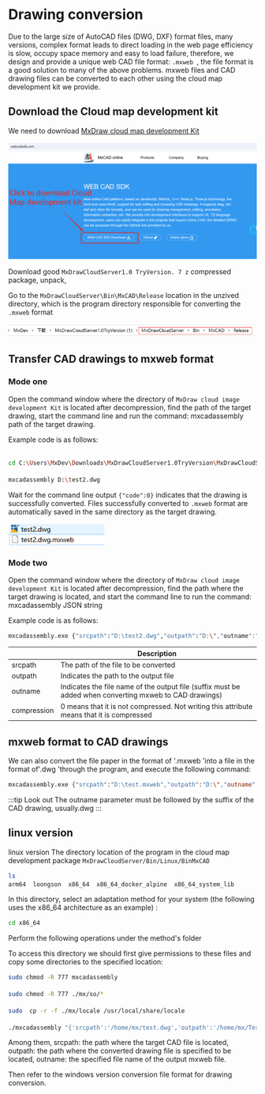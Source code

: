 
# Drawing conversion

Due to the large size of AutoCAD files (DWG, DXF) format files, many versions, complex format leads to direct loading in the web page efficiency is slow, occupy space memory and easy to load failure, therefore, we design and provide a unique web CAD file format: `.mxweb `, the file format is a good solution to many of the above problems. mxweb files and CAD drawing files can be converted to each other using the cloud map development kit we provide.

## Download the Cloud map development kit

We need to download [MxDraw cloud map development Kit](https://www.webcadsdk.com/)

![Download cloud map development kit images](../../../assets/en/img/%E4%B8%8B%E8%BD%BD%E4%BA%91%E5%9B%BE%E5%BC%80%E5%8F%91%E5%8C%85%E5%9B%BE%E7%89%87.jpg)

Download good ` MxDrawCloudServer1.0 TryVersion. 7 z ` compressed package, unpack,

Go to the `MxDrawCloudServer\Bin\MxCAD\Release` location in the unzived directory, which is the program directory responsible for converting the `.mxweb` format

![Convert the location of the drawing program](../../../assets/en/img/%E8%BD%AC%E6%8D%A2%E5%9B%BE%E7%BA%B8%E7%A8%8B%E5%BA%8F%E7%9A%84%E4%BD%8D%E7%BD%AE.png)


## Transfer CAD drawings to mxweb format

### Mode one

Open the command window where the directory of `MxDraw cloud image development Kit` is located after decompression, find the path of the target drawing, start the command line and run the command: mxcadassembly path of the target drawing.

Example code is as follows:

```bash

cd C:\Users\MxDev\Downloads\MxDrawCloudServer1.0TryVersion\MxDrawCloudServer\Bin\MxCAD\Release

mxcadassembly D:\test2.dwg

```
Wait for the command line output `{"code":0}` indicates that the drawing is successfully converted. Files successfully converted to `.mxweb` format are automatically saved in the same directory as the target drawing.

![Converted drawing file](../../../assets/en/img/%E8%BD%AC%E6%8D%A2%E5%90%8E%E7%9A%84%E5%9B%BE%E7%BA%B8%E6%96%87%E4%BB%B6.png)

### Mode two

Open the command window where the directory of `MxDraw cloud image development Kit` is located after decompression, find the path where the target drawing is located, and start the command line to run the command: mxcadassembly JSON string

Example code is as follows:

```bash
mxcadassembly.exe {"srcpath":"D:\test2.dwg","outpath":"D:\","outname":"test", "compression":0}
```

| | Description |
| --- | --- |
| srcpath | The path of the file to be converted |
| outpath | Indicates the path to the output file |
| outname | Indicates the file name of the output file (suffix must be added when converting mxweb to CAD drawings) |
| compression | 0 means that it is not compressed. Not writing this attribute means that it is compressed |

## mxweb format to CAD drawings

We can also convert the file paper in the format of '.mxweb 'into a file in the format of'.dwg 'through the program, and execute the following command:

```bash
mxcadassembly.exe {"srcpath":"D:\test.mxweb","outpath":"D:\","outname":"test.dwg"}
```
:::tip Look out
The outname parameter must be followed by the suffix of the CAD drawing, usually.dwg
:::

## linux version

linux version The directory location of the program in the cloud map development package `MxDrawCloudServer/Bin/Linux/BinMxCAD`

```bash
ls
arm64  loongson  x86_64  x86_64_docker_alpine  x86_64_system_lib
```

In this directory, select an adaptation method for your system (the following uses the x86_64 architecture as an example) :   

```bash
cd x86_64
```

Perform the following operations under the method's folder

To access this directory we should first give permissions to these files and copy some directories to the specified location:

```bash
sudo chmod -R 777 mxcadassembly

sudo chmod -R 777 ./mx/so/*

sudo  cp -r -f ./mx/locale /usr/local/share/locale

​./mxcadassembly "{'srcpath':'/home/mx/test.dwg','outpath':'/home/mx/Test','outname':'xxx'}"
```
Among them, srcpath: the path where the target CAD file is located, outpath: the path where the converted drawing file is specified to be located, outname: the specified file name of the output mxweb file.

Then refer to the windows version conversion file format for drawing conversion.

